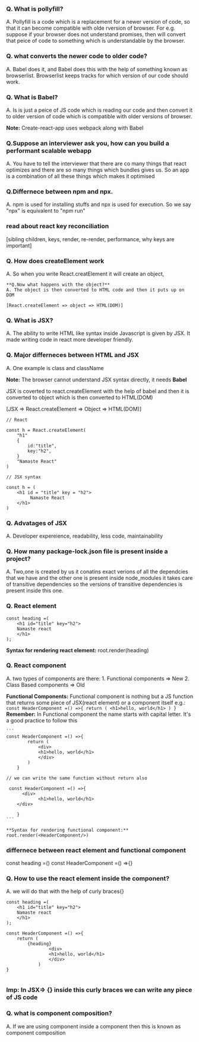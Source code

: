### Q. What is pollyfill?

A. Pollyfill is a code which is a replacement for a newer version of code, so that it can become compatible with olde rversion of browser.
For e.g. suppose if your browser does not understand promises, then will convert that peice of code to something which is understandable by the browser.

### Q. what converts the newer code to older code?

A. Babel does it, and Babel does this with the help of something known as browserlist.
Browserlist keeps tracks for which version of our code should work.

### Q. What is Babel?

A. Is is just a peice of JS code which is reading our code and then convert it to older version of code which is compatible with older versions of browser.

**Note:** Create-react-app uses webpack along with Babel

### Q.Suppose an interviewer ask you, how can you build a performant scalable webapp

A. You have to tell the interviewer that there are co many things that react optimizes and there are so many things which bundles gives us.
So an app is a combination of all these things which makes it optimised

### Q.Differnece between npm and npx.

A. npm is used for installing stuffs and npx is used for execution.
So we say "npx" is equivalent to "npm run"

### read about react key reconciliation

[sibling children, keys, render, re-render, performance, why keys are important]

### Q. How does createElement work

A. So when you write React.creatElement it will create an object,

    **Q.Now what happens with the object?**
    A. The object is then converted to HTML code and then it puts up on DOM

    [React.createElement => object => HTML(DOM)]

### Q. What is JSX?

A. The ability to write HTML like syntax inside Javascript is given by JSX. It made writing code in react more developer friendly.

### Q. Major differneces between HTML and JSX

A. One example is class and className

**Note:** The browser cannot understand JSX syntax directly, it needs **Babel**

JSX is coverted to react.createElement with the help of babel and then it is converted to object which is then converted to HTML(DOM)

[JSX => React.createElement => Object => HTML(DOM)]

```
// React

const h = React.createElement(
    "h1"
    {
        id:"title",
        key:"h2",
    }
    "Namaste React"
)

// JSX syntax

const h = (
    <h1 id = "title" key = "h2">
         Namaste React
    </h1>
)
```

### Q. Advatages of JSX

A. Developer expereience, readability, less code, maintainability

### Q. How many package-lock.json file is present inside a project?

A. Two,one is created by us it conatins exact verions of all the dependcies that we have and the other one is present inside node_modules it takes care of transitive dependencies so the versions of transitive dependencies is present inside this one.

### Q. React element

```
const heading =(
    <h1 id="title" key="h2">
    Namaste react
    </h1>
);
```
**Syntax for rendering react element:**
    root.render(heading)

### Q. React component

A. two types of components are there: 1. Functional components => New 2. Class Based components => Old

**Functional Components:** Functional component is nothing but a JS function that returns some piece of JSX(react element) or a component itself
e.g.:
    ```
        const HeaderComponent =() =>{
            return (
                <h1>hello, world</h1>
            )
        }
    ```
        **Remember:** In Functional component the name starts with capital letter. It's a good practice to follow this



    ```
    const HeaderComponent =() =>{
            return (
                <div>
                <h1>hello, world</h1>
                </div>
            )
        }

    // we can write the same function without return also

     const HeaderComponent =() =>{
          <div>
                <h1>hello, world</h1>
        </div>
     
        }
    ```

    **Syntax for rendering functional component:**
    root.render(<HeaderComponent/>)

### differnece between react element and functional component
const heading =()   const HeaderComponent =() =>{}

### Q. How to use the react element inside the component?
A. we will do that with the help of curly braces{}

```
const heading =(
    <h1 id="title" key="h2">
    Namaste react
    </h1>
);

const HeaderComponent =() =>{
    return (
        {heading}
                <div>
                <h1>hello, world</h1>
                </div>
            )
}


```


### **Imp:** In JSX=> {} inside this curly braces we can write any piece of JS code 


### Q. what is component composition?
A. If we are using component inside a component then this is known as component composition